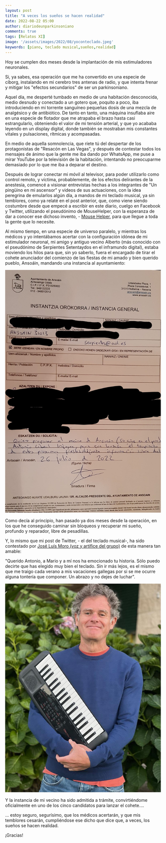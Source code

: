 ```yaml
---
layout: post
title: "A veces los sueños se hacen realidad"
date: 2022-08-22 05:00
author: diariodeunparkinsoniano
comments: true
tags: [Relatos XI]
image: '/assets/images/2022/08/yoconteclado.jpeg'
keywords: [piano, teclado musical,sueños,realidad]
---
```

Hoy se cumplen dos meses desde la implantación de mis estimuladores neuronales. 


Si, ya sabes, esa operación que me ha convertido en una especie de cíborg, instalando en mi cerebro tres antenas de radio, y que intenta frenar y mitigar los "efectos secundarios" de ser un parkinsoniano.


Aquel día, me desperté tumbado en medio de una habitación desconocida, medio desnudo y conectado a un gotero que, poquito a poco, iba introduciendo en mi torrente sanguíneo pequeñas dosis de una mezcla de analgésico y de antibiótico. De tanto en tanto, una máquina insuflaba aire en una especie de flotador que me atrapaba el brazo hasta casi estrangularlo, obteniendo el valor de mi tensión arterial, y que yo acababa leyendo en un display digital, donde también se mostraban mis constantes vitales y pulsaciones, rítmicas y acompasadas.


En medio de aquella somnolencia, que ríete tú del despertar de los protagonistas de "Resacón en Las Vegas", y después de contestar todos los mensajes de ánimo que la gente me iba dando por WhatsApp, me puse a mirar YouTube por la televisión de la habitación, intentando no preocuparme demasiado por lo que me iba a deparar el destino.

Después de lograr conectar mi móvil al televisor, para poder utilizarlo como control remoto, y víctima, probablemente, de los efectos delirantes de la anestesia, comencé a visionar entrevistas hechas a los integrantes de "Un pingüino en mi ascensor" y  videos de sus actuaciones, con la idea peregrina de emularlos algún día, a mandos de mi teclado musical, ya sin temblores, como ya relaté en el post anterior, que, como viene siendo costumbre desde que empecé a escribir en este diario, cuelgo en Facebook y Twitter, utilizando el pseudónimo de MouseHelper, con la esperanza de dar a conocer ese dichoso invento, - [Mouse Helper](https://www.mousehelper.cls-system.es), para que llegue a toda la gente que lo necesite.

Al mismo tiempo, en una especie de universo paralelo, y mientras los médicos y yo intentábamos acertar con la configuración idónea de mi estimulador neuronal, mi amigo y antiguo vecino Alberto (más conocido con el pseudónimo de Serpientes Setentaydos en el inframundo digital), estaba moviendo los hilos para que, sin yo saberlo, fuera el encargado de tirar el cohete anunciador del comienzo de las fiestas de mi amado y bien querido pueblo, Ansoáin, mandando una instancia al ayuntamiento:

<img class="img-fluid"  src="/assets/images/2022/08/instancia.jpeg" alt="Instancia Ayuntamiento Ansoáin" />

Como decía al principio, han pasado ya dos meses desde la operación, en los que he conseguido caminar sin bloqueos y recuperar mi sueño, profundo y reparador, libre de pesadillas.

Y, lo mismo que mi post de Twitter, - el del teclado musical-, ha sido contestado por [José Luís Moro (voz y artífice del grupo)](https://twitter.com/unpinguino) de esta manera tan amable:

"Querido Antonio, a Mario y a mí nos ha emocionado tu historia. Sólo puedo decirte que has elegido muy bien el teclado. Sin ir más lejos, es el mismo que me traigo cada verano a mis vacaciones gallegas por si se me ocurre alguna tontería que componer. Un abrazo y no dejes de luchar".

<img class="img-fluid"  src="/assets/images/2022/08/moro.jpg" alt="Un pingüino en mi ascensor" />




Y la instancia de mi vecino ha sido admitida a trámite, convirtiéndome oficialmente en uno de los cinco candidatos para lanzar el cohete....

... estoy seguro, segurísimo, que los médicos acertarán, y que mis temblores cesarán, cumpliéndose ese dicho que dice que, a veces, los sueños se hacen realidad.

¡Gracias!

